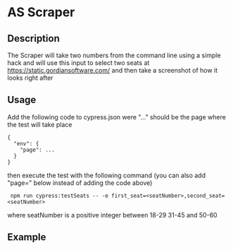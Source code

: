 # AS Scraper
## Description
The Scraper will take two numbers from the command line using a simple hack and will use this input
to select two seats at https://static.gordiansoftware.com/ and then take a screenshot of how it looks
right after

## Usage
Add the following code to cypress.json were "..." should be the page where the test will take place
```
{
  "env": {
    "page": ...
  }
}
```
then execute the test with the following command (you can also add "page=<urlString>" below instead of adding the code above)

```
 npm run cypress:testSeats -- -e first_seat=<seatNumber>,second_seat=<seatNumber>
```
where seatNumber is a positive integer between 18-29 31-45 and 50-60

## Example
